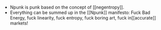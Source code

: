 - Npunk is punk based on the concept of [[negentropy]].
- Everything can be summed up in the [[Npunk]] manifesto: Fuck Bad Energy, fuck linearity, fuck entropy, fuck boring art, fuck in[[accurate]] markets!